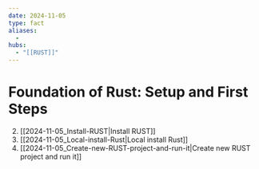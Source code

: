 ```yaml
---
date: 2024-11-05
type: fact
aliases:
  -
hubs:
  - "[[RUST]]"
---
```


# Foundation of Rust: Setup and First Steps

2. [[2024-11-05_Install-RUST|Install RUST]]
3. [[2024-11-05_Local-install-Rust|Local install Rust]]
4. [[2024-11-05_Create-new-RUST-project-and-run-it|Create new RUST project and run it]]
